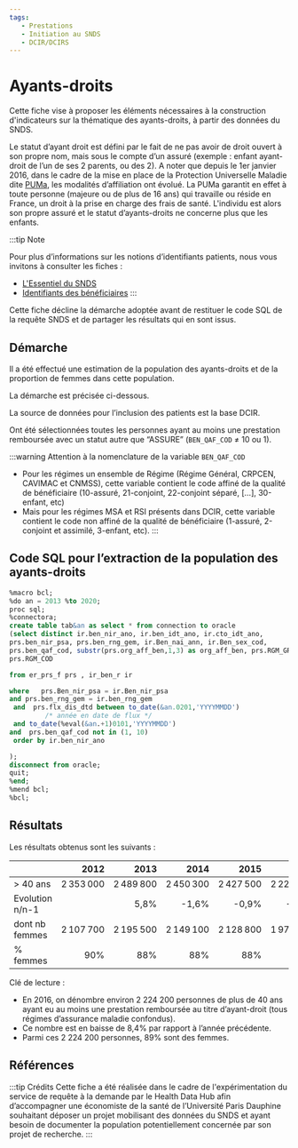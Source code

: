 ```yaml
---
tags:
   - Prestations 
   - Initiation au SNDS 
   - DCIR/DCIRS
---
```


# Ayants-droits
<!-- SPDX-License-Identifier: MPL-2.0 -->

<TagLinks />

Cette fiche vise à proposer les éléments nécessaires à la construction d'indicateurs sur la thématique des ayants-droits, à partir des données du SNDS.

Le statut d’ayant droit est défini par le fait de ne pas avoir de droit ouvert à son propre nom, mais sous le compte d’un assuré (exemple : enfant ayant-droit de l’un de ses 2 parents, ou des 2). A noter que depuis le 1er janvier 2016, dans le cadre de la mise en place de la Protection Universelle Maladie dite [PUMa](https://solidarites-sante.gouv.fr/affaires-sociales/securite-sociale/article/la-mise-en-place-de-la-protection-universelle-maladie), les modalités d’affiliation ont évolué. La PUMa garantit en effet à toute personne (majeure ou de plus de 16 ans) qui travaille ou réside en France, un droit à la prise en charge des frais de santé. L'individu est alors son propre assuré et le statut d’ayants-droits ne concerne plus que les enfants.

:::tip Note

Pour plus d’informations sur les notions d’identifiants patients, nous vous invitons à consulter les fiches :
- [L'Essentiel du SNDS](https://documentation-snds.health-data-hub.fr/formation_snds/documents_cnam/essentiel_snds.html)
- [Identifiants des bénéficiaires](https://documentation-snds.health-data-hub.fr/fiches/fiche_beneficiaire.html)
:::

Cette fiche décline la démarche adoptée avant de restituer le code SQL de la requête SNDS et de partager les résultats qui en sont issus.

## Démarche

Il a été effectué une estimation de la population des ayants-droits et de la proportion de femmes dans cette population. 

La démarche est précisée ci-dessous.

La source de données pour l’inclusion des patients est la base DCIR. 

Ont été sélectionnées toutes les personnes ayant au moins une prestation remboursée avec un statut autre que “ASSURE” (`BEN_QAF_COD` ≠ 10 ou 1).

:::warning Attention à la nomenclature de la variable `BEN_QAF_COD` 
- Pour les régimes un ensemble de Régime (Régime Général, CRPCEN, CAVIMAC et CNMSS), cette variable contient le code affiné de la qualité de bénéficiaire (10-assuré, 21-conjoint, 22-conjoint séparé, [...], 30-enfant, etc) 
- Mais pour les régimes MSA et RSI présents dans DCIR, cette variable contient le code non affiné de la qualité de bénéficiaire (1-assuré, 2-conjoint et assimilé, 3-enfant, etc). 
::: 

## Code SQL pour l’extraction de la population des ayants-droits

```sql
%macro bcl;
%do an = 2013 %to 2020;
proc sql;
%connectora;
create table tab&an as select * from connection to oracle
(select distinct ir.ben_nir_ano, ir.ben_idt_ano, ir.cto_idt_ano,
prs.ben_nir_psa, prs.ben_rng_gem, ir.Ben_nai_ann, ir.Ben_sex_cod,
prs.ben_qaf_cod, substr(prs.org_aff_ben,1,3) as org_aff_ben, prs.RGM_GRG_COD,
prs.RGM_COD

from er_prs_f prs , ir_ben_r ir

where   prs.Ben_nir_psa = ir.Ben_nir_psa
and prs.ben_rng_gem = ir.ben_rng_gem
 and  prs.flx_dis_dtd between to_date(&an.0201,'YYYYMMDD')
		 /* année en date de flux */
 and to_date(%eval(&an.+1)0101,'YYYYMMDD')
and  prs.ben_qaf_cod not in (1, 10)
 order by ir.ben_nir_ano 

);
disconnect from oracle;
quit;
%end;
%mend bcl;
%bcl;

```


## Résultats

Les résultats obtenus sont les suivants :

|                 |      2012 |      2013 |      2014 |      2015 |      2016 |      2017 |      2018 |      2019 |      2020 |
|-----------------|----------:|----------:|----------:|----------:|----------:|----------:|----------:|----------:|----------:|
| > 40 ans        | 2 353 000 | 2 489 800 | 2 450 300 | 2 427 500 | 2 224 200 | 2 091 600 | 2 004 200 | 1 663 300 | 1 124 800 |
| Evolution n/n-1 |           |      5,8% |     -1,6% |     -0,9% |     -8,4% |     -6,0% |     -4,2% |    -17,0% |    -32,4% |
| dont nb femmes  | 2 107 700 | 2 195 500 | 2 149 100 | 2 128 800 | 1 973 700 | 1 860 600 | 1 762 300 | 1 471 900 |   981 500 |
| % femmes        |       90% |       88% |       88% |       88% |       89% |       89% |       88% |       88% |       87% |


Clé de lecture : 
- En 2016, on dénombre environ 2 224 200 personnes de plus de 40 ans ayant eu au moins une prestation remboursée au titre d’ayant-droit (tous régimes d’assurance maladie confondus).
- Ce nombre est en baisse de 8,4% par rapport à l’année précédente.
- Parmi ces 2 224 200 personnes, 89% sont des femmes.


## Références

:::tip Crédits
Cette fiche a été réalisée dans le cadre de l'expérimentation du service de requête à la demande par le Health Data Hub afin d’accompagner une économiste de la santé de l’Université Paris Dauphine souhaitant déposer un projet mobilisant des données du SNDS et ayant besoin de documenter la population potentiellement concernée par son projet de recherche.
:::

